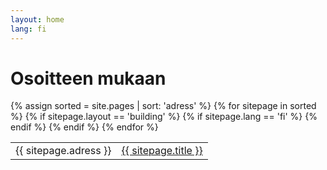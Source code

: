 ```yaml
---
layout: home
lang: fi
---
```

# Osoitteen mukaan
<table>
    {% assign sorted = site.pages | sort: 'adress'  %}
    {% for sitepage in sorted %}
        {% if sitepage.layout == 'building' %}
        {% if sitepage.lang == 'fi' %}
        <tr>
          <td>
            {{ sitepage.adress }}
          </td>
          <td>
            <a href="{{ sitepage.url }}">{{ sitepage.title }}</a>
          </td>
       </tr>
      {% endif %}
      {% endif %}
    {% endfor %}
</table>